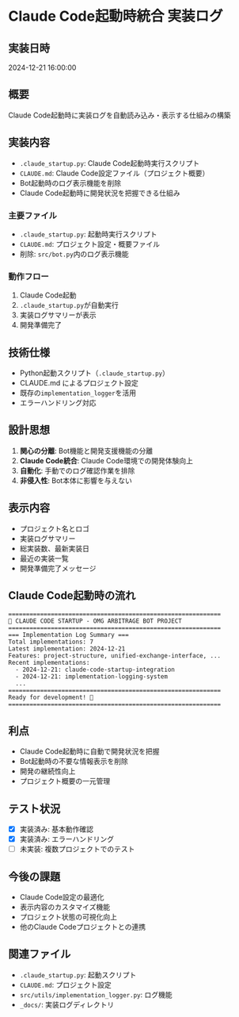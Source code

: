 # Claude Code起動時統合 実装ログ

## 実装日時
2024-12-21 16:00:00

## 概要
Claude Code起動時に実装ログを自動読み込み・表示する仕組みの構築

## 実装内容
- `.claude_startup.py`: Claude Code起動時実行スクリプト
- `CLAUDE.md`: Claude Code設定ファイル（プロジェクト概要）
- Bot起動時のログ表示機能を削除
- Claude Code起動時に開発状況を把握できる仕組み

### 主要ファイル
- `.claude_startup.py`: 起動時実行スクリプト
- `CLAUDE.md`: プロジェクト設定・概要ファイル
- 削除: `src/bot.py`内のログ表示機能

### 動作フロー
1. Claude Code起動
2. `.claude_startup.py`が自動実行
3. 実装ログサマリーが表示
4. 開発準備完了

## 技術仕様
- Python起動スクリプト（`.claude_startup.py`）
- CLAUDE.md によるプロジェクト設定
- 既存の`implementation_logger`を活用
- エラーハンドリング対応

## 設計思想
1. **関心の分離**: Bot機能と開発支援機能の分離
2. **Claude Code統合**: Claude Code環境での開発体験向上
3. **自動化**: 手動でのログ確認作業を排除
4. **非侵入性**: Bot本体に影響を与えない

## 表示内容
- プロジェクト名とロゴ
- 実装ログサマリー
- 総実装数、最新実装日
- 最近の実装一覧
- 開発準備完了メッセージ

## Claude Code起動時の流れ
```
============================================================
🤖 CLAUDE CODE STARTUP - OMG ARBITRAGE BOT PROJECT
============================================================
=== Implementation Log Summary ===
Total implementations: 7
Latest implementation: 2024-12-21
Features: project-structure, unified-exchange-interface, ...
Recent implementations:
  - 2024-12-21: claude-code-startup-integration
  - 2024-12-21: implementation-logging-system
  ...
============================================================
Ready for development! 🚀
============================================================
```

## 利点
- Claude Code起動時に自動で開発状況を把握
- Bot起動時の不要な情報表示を削除
- 開発の継続性向上
- プロジェクト概要の一元管理

## テスト状況
- [x] 実装済み: 基本動作確認
- [x] 実装済み: エラーハンドリング
- [ ] 未実装: 複数プロジェクトでのテスト

## 今後の課題
- Claude Code設定の最適化
- 表示内容のカスタマイズ機能
- プロジェクト状態の可視化向上
- 他のClaude Codeプロジェクトとの連携

## 関連ファイル
- `.claude_startup.py`: 起動スクリプト
- `CLAUDE.md`: プロジェクト設定
- `src/utils/implementation_logger.py`: ログ機能
- `_docs/`: 実装ログディレクトリ
